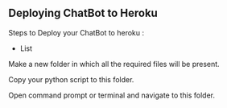 ## Deploying ChatBot to Heroku

Steps to Deploy your ChatBot to heroku :

- List

Make a new folder in which all the required files will be present.

Copy your python script to this folder.

Open command prompt or terminal and navigate to this folder.
